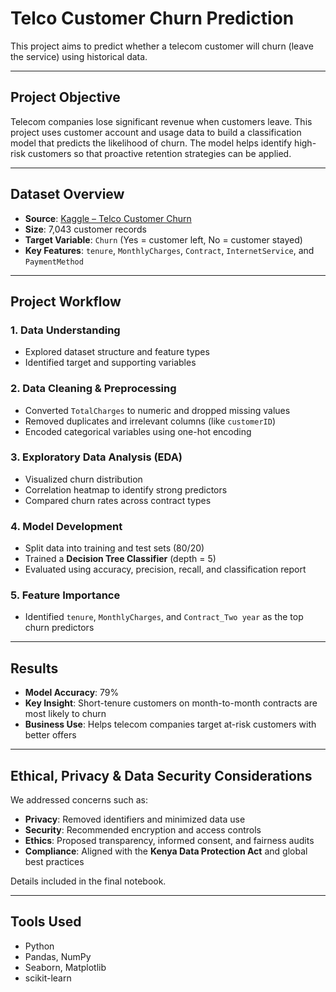 # Telco Customer Churn Prediction

This project aims to predict whether a telecom customer will churn (leave the service) using historical data. 

---

##  Project Objective

Telecom companies lose significant revenue when customers leave. This project uses customer account and usage data to build a classification model that predicts the likelihood of churn. The model helps identify high-risk customers so that proactive retention strategies can be applied.

---

##  Dataset Overview

- **Source**: [Kaggle – Telco Customer Churn](https://www.kaggle.com/datasets/blastchar/telco-customer-churn)
- **Size**: 7,043 customer records
- **Target Variable**: `Churn` (Yes = customer left, No = customer stayed)
- **Key Features**: `tenure`, `MonthlyCharges`, `Contract`, `InternetService`, and `PaymentMethod`

---

##  Project Workflow

### 1. Data Understanding
- Explored dataset structure and feature types
- Identified target and supporting variables

### 2. Data Cleaning & Preprocessing
- Converted `TotalCharges` to numeric and dropped missing values
- Removed duplicates and irrelevant columns (like `customerID`)
- Encoded categorical variables using one-hot encoding

### 3. Exploratory Data Analysis (EDA)
- Visualized churn distribution
- Correlation heatmap to identify strong predictors
- Compared churn rates across contract types

### 4. Model Development
- Split data into training and test sets (80/20)
- Trained a **Decision Tree Classifier** (depth = 5)
- Evaluated using accuracy, precision, recall, and classification report

### 5. Feature Importance
- Identified `tenure`, `MonthlyCharges`, and `Contract_Two year` as the top churn predictors

---

##  Results

- **Model Accuracy**: 79%
- **Key Insight**: Short-tenure customers on month-to-month contracts are most likely to churn
- **Business Use**: Helps telecom companies target at-risk customers with better offers

---

## Ethical, Privacy & Data Security Considerations

We addressed concerns such as:
- **Privacy**: Removed identifiers and minimized data use
- **Security**: Recommended encryption and access controls
- **Ethics**: Proposed transparency, informed consent, and fairness audits
- **Compliance**: Aligned with the **Kenya Data Protection Act** and global best practices

Details included in the final notebook.

---

##  Tools Used

- Python
- Pandas, NumPy
- Seaborn, Matplotlib
- scikit-learn